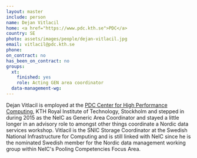 ```yaml
---
layout: master
include: person
name: Dejan Vitlacil
home: <a href="https://www.pdc.kth.se">PDC</a>
country: SE
photo: assets/images/people/dejan-vitlacil.jpg
email: vitlacil@pdc.kth.se
phone:
on_contract: no
has_been_on_contract: no
groups:
  xt:
    finished: yes
    role: Acting GEN area coordinator
  data-management-wg:
---
```


Dejan Vitlacil is employed at the [PDC Center for High Performance Computing](https://www.pdc.kth.se), KTH
Royal Institute of Technology, Stockholm and stepped in during 2015 as the NeIC
as Generic Area Coordinator and stayed a little longer in an advisory role to
amongst other things coordinate a Nordic data services workshop. Vitlacil is the
SNIC Storage Coordinator at the Swedish National Infrastructure for Computing
and is still linked with NeIC since he is the nominated Swedish member for the
Nordic data management working group within NeIC's Pooling Competencies Focus
Area.
